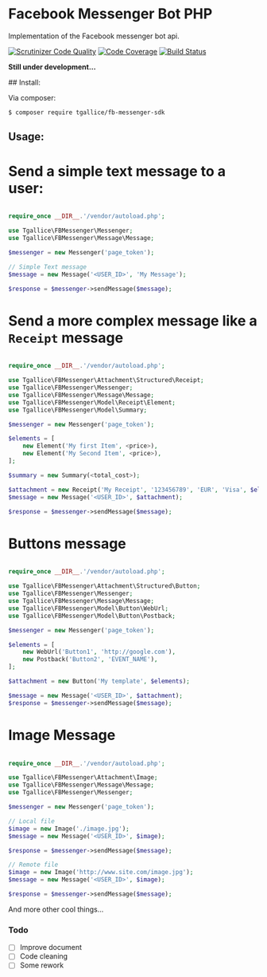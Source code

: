 Facebook Messenger Bot PHP
==========================

Implementation of the Facebook messenger bot api. 

[![Scrutinizer Code Quality](https://scrutinizer-ci.com/g/tgallice/fb-messenger-sdk/badges/quality-score.png?b=master)](https://scrutinizer-ci.com/g/tgallice/fb-messenger-sdk/?branch=master)
[![Code Coverage](https://scrutinizer-ci.com/g/tgallice/fb-messenger-sdk/badges/coverage.png?b=master)](https://scrutinizer-ci.com/g/tgallice/fb-messenger-sdk/?branch=master)
[![Build Status](https://travis-ci.org/tgallice/fb-messenger-sdk.svg?branch=master)](https://travis-ci.org/tgallice/fb-messenger-sdk)

**Still under development...**

## Install:

Via composer:

```
$ composer require tgallice/fb-messenger-sdk
```


## Usage:

# Send a simple text message to a user:


```php

require_once __DIR__.'/vendor/autoload.php';

use Tgallice\FBMessenger\Messenger;
use Tgallice\FBMessenger\Message\Message;

$messenger = new Messenger('page_token');

// Simple Text message
$message = new Message('<USER_ID>', 'My Message');

$response = $messenger->sendMessage($message);

```

# Send a more complex message like a `Receipt` message

```php

require_once __DIR__.'/vendor/autoload.php';

use Tgallice\FBMessenger\Attachment\Structured\Receipt;
use Tgallice\FBMessenger\Messenger;
use Tgallice\FBMessenger\Message\Message;
use Tgallice\FBMessenger\Model\Receipt\Element;
use Tgallice\FBMessenger\Model\Summary;

$messenger = new Messenger('page_token');

$elements = [
    new Element('My first Item', <price>),
    new Element('My Second Item', <price>),
];

$summary = new Summary(<total_cost>);

$attachment = new Receipt('My Receipt', '123456789', 'EUR', 'Visa', $elements, $summary);
$message = new Message('<USER_ID>', $attachment);

$response = $messenger->sendMessage($message);

```

# Buttons message

```php

require_once __DIR__.'/vendor/autoload.php';

use Tgallice\FBMessenger\Attachment\Structured\Button;
use Tgallice\FBMessenger\Messenger;
use Tgallice\FBMessenger\Message\Message;
use Tgallice\FBMessenger\Model\Button\WebUrl;
use Tgallice\FBMessenger\Model\Button\Postback;

$messenger = new Messenger('page_token');

$elements = [
    new WebUrl('Button1', 'http://google.com'),
    new Postback('Button2', 'EVENT_NAME'),
];

$attachment = new Button('My template', $elements);

$message = new Message('<USER_ID>', $attachment);
$response = $messenger->sendMessage($message);

```

# Image Message


```php

require_once __DIR__.'/vendor/autoload.php';

use Tgallice\FBMessenger\Attachment\Image;
use Tgallice\FBMessenger\Message\Message;
use Tgallice\FBMessenger\Messenger;

$messenger = new Messenger('page_token');

// Local file
$image = new Image('./image.jpg');
$message = new Message('<USER_ID>', $image);

$response = $messenger->sendMessage($message);

// Remote file
$image = new Image('http://www.site.com/image.jpg');
$message = new Message('<USER_ID>', $image);

$response = $messenger->sendMessage($message);

```

And more other cool things...

### Todo
- [ ] Improve document
- [ ] Code cleaning
- [ ] Some rework
